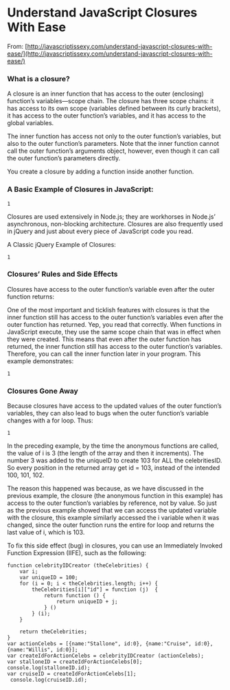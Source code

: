 # Understand JavaScript Closures With Ease

From: [http://javascriptissexy.com/understand-javascript-closures-with-ease/](http://javascriptissexy.com/understand-javascript-closures-with-ease/)

### What is a closure?

A closure is an inner function that has access to the outer \(enclosing\) function’s variables—scope chain. The closure has three scope chains: it has access to its own scope \(variables defined between its curly brackets\), it has access to the outer function’s variables, and it has access to the global variables.

The inner function has access not only to the outer function’s variables, but also to the outer function’s parameters. Note that the inner function cannot call the outer function’s arguments object, however, even though it can call the outer function’s parameters directly.

You create a closure by adding a function inside another function.

### A Basic Example of Closures in JavaScript:

```
1
```

Closures are used extensively in Node.js; they are workhorses in Node.js’ asynchronous, non-blocking architecture. Closures are also frequently used in jQuery and just about every piece of JavaScript code you read.

A Classic jQuery Example of Closures:

```
1
```

### Closures’ Rules and Side Effects

Closures have access to the outer function’s variable even after the outer function returns:

One of the most important and ticklish features with closures is that the inner function still has access to the outer function’s variables even after the outer function has returned. Yep, you read that correctly. When functions in JavaScript execute, they use the same scope chain that was in effect when they were created. This means that even after the outer function has returned, the inner function still has access to the outer function’s variables. Therefore, you can call the inner function later in your program. This example demonstrates:

```
1
```

### Closures Gone Away

Because closures have access to the updated values of the outer function’s variables, they can also lead to bugs when the outer function’s variable changes with a for loop. Thus:

```
1
```

In the preceding example, by the time the anonymous functions are called, the value of i is 3 \(the length of the array and then it increments\). The number 3 was added to the uniqueID to create 103 for ALL the celebritiesID. So every position in the returned array get id = 103, instead of the intended 100, 101, 102.

The reason this happened was because, as we have discussed in the previous example, the closure \(the anonymous function in this example\) has access to the outer function’s variables by reference, not by value. So just as the previous example showed that we can access the updated variable with the closure, this example similarly accessed the i variable when it was changed, since the outer function runs the entire for loop and returns the last value of i, which is 103.

To fix this side effect \(bug\) in closures, you can use an Immediately Invoked Function Expression \(IIFE\), such as the following:

```
function celebrityIDCreator (theCelebrities) {
    var i;
    var uniqueID = 100;
    for (i = 0; i < theCelebrities.length; i++) {
        theCelebrities[i]["id"] = function (j)  {
            return function () {
                return uniqueID + j;
            } () 
        } (i); 
    }
​
    return theCelebrities;
}
var actionCelebs = [{name:"Stallone", id:0}, {name:"Cruise", id:0}, {name:"Willis", id:0}];
var createIdForActionCelebs = celebrityIDCreator (actionCelebs);
var stalloneID = createIdForActionCelebs[0];
console.log(stalloneID.id);
​var cruiseID = createIdForActionCelebs[1];
 console.log(cruiseID.id);
```



